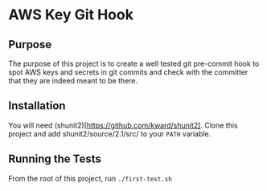 # AWS Key Git Hook

## Purpose

The purpose of this project is to create a well tested git pre-commit hook to spot AWS keys and secrets in git commits and check with the committer that they are indeed meant to be there.

## Installation

You will need (shunit2)[https://github.com/kward/shunit2]. Clone this project and add shunit2/source/2.1/src/ to your `PATH` variable.

## Running the Tests

From the root of this project, run `./first-test.sh`
